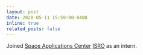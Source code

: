 ```yaml
---
layout: post
date: 2020-05-11 15:59:00-0400
inline: true
related_posts: false
---
```


Joined [Space Applications Center](https://www.sac.gov.in/) [ISRO](https://www.isro.gov.in) as an intern.
